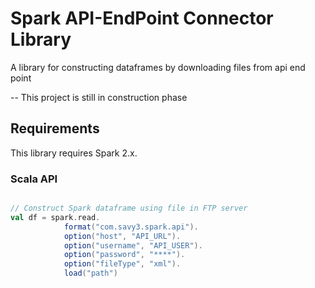 # Spark API-EndPoint Connector Library

A library for constructing dataframes by downloading files from api end point

-- This project is still in construction phase

## Requirements

This library requires Spark 2.x.

### Scala API
```scala

// Construct Spark dataframe using file in FTP server
val df = spark.read.
            format("com.savy3.spark.api").
            option("host", "API_URL").
            option("username", "API_USER").
            option("password", "****").
            option("fileType", "xml").
            load("path")
